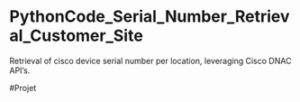 # PythonCode_Serial_Number_Retrieval_Customer_Site
Retrieval of cisco device serial number per location, leveraging Cisco DNAC API’s.

#Projet
